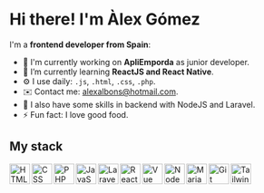 
# Hi there! I'm Àlex Gómez

I'm a **frontend developer from Spain**:
 

- 🏢 I'm currently working on **ApliEmporda** as junior developer.
- 🌱 I’m currently learning **ReactJS and React Native**.
- ⚙️ I use daily: `.js`, `.html`, `.css`, `.php`.
- ✉️ Contact me: alexalbons@hotmail.com.
- 💬 I also have some skills in backend with NodeJS and Laravel.
- ⚡️ Fun fact: I love good food.

## My stack

<a href="#">
  <img
    align="left"
    alt="HTML"
    title="HTML"
    width="36px"
    src="https://cdn-icons-png.flaticon.com/512/1532/1532556.png"
  />
</a>

<a href="#">
  <img
    align="left"
    alt="CSS"
    title="CSS"
    width="36px"
    src="https://3.bp.blogspot.com/-oRSUw_TmO9o/XIb61m88fcI/AAAAAAAAIq0/vnxl2zzsXEQsnHI2fH4GjKu_ZT0urRo4wCK4BGAYYCw/s1600/icon%2Bcss%2B3.png"
  />
</a>

<a href="#">
  <img
    align="left"
    alt="PHP"
    title="PHP"
    width="36px"
    src="https://cdn-icons-png.flaticon.com/512/5968/5968332.png"
  />
</a>

<a href="#">
  <img
    align="left"
    alt="JavaScript"
    title="JavaScript"
    width="36px"
    src="https://logodownload.org/wp-content/uploads/2022/04/javascript-logo-4.png"
  />
</a>

<a href="#">
  <img
    align="left"
    alt="Laravel"
    title="Laravel"
    width="36px"
    src="https://upload.vectorlogo.zone/logos/laravel/images/fd9bffa7-873e-4946-92bc-815ed69faeec.svg"
  />
</a>

<a href="#">
  <img
    align="left"
    alt="ReactJS"
    title="ReactJS"
    width="36px"
    src="https://upload.wikimedia.org/wikipedia/commons/a/a7/React-icon.svg"
  />
</a>

<a href="#">
  <img
    align="left"
    alt="Vue"
    title="Vue"
    width="36px"
    src="https://w7.pngwing.com/pngs/854/555/png-transparent-vue-js-hd-logo-thumbnail.png"
  />
</a>

<a href="#">
  <img
    align="left"
    alt="NodeJS"
    title="NodeJS"
    width="36px"
    src="https://static-00.iconduck.com/assets.00/node-js-icon-454x512-nztofx17.png"
  />
</a>

<a href="#">
  <img
    align="left"
    alt="MariaDB"
    title="MariaDB"
    width="36px"
    src="https://static-00.iconduck.com/assets.00/mariadb-icon-512x340-txozryr2.png"
  />
</a>

<a href="#">
  <img
    align="left"
    alt="Git"
    title="Git"
    width="36px"
    src="https://git-scm.com/images/logos/downloads/Git-Icon-1788C.png"
  />
</a>

<a href="#">
  <img
    align="left"
    alt="TailwindCSS"
    title="TailwindCSS"
    width="36px"
    src="https://upload.wikimedia.org/wikipedia/commons/thumb/d/d5/Tailwind_CSS_Logo.svg/2048px-Tailwind_CSS_Logo.svg.png"
  />
</a>
